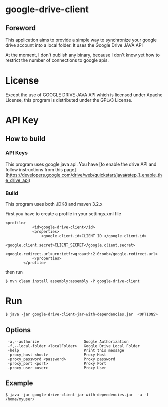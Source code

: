 # google-drive-client
## Foreword
This application aims to provide a simple way to synchronize your google drive account into a local folder.
It uses the Google Drive JAVA API

At the moment, I don't publish any binary, because I don't know yet how to restrict the number of connections to google apis.

# License
Except the use of GOOGLE DRIVE JAVA API which is licensed under Apache License, this program is distributed under the GPLv3 License.

# API Key


## How to build
### API Keys
This program uses google java api. You have [to enable the drive API and follow instructions from this page] (https://developers.google.com/drive/web/quickstart/java#step_1_enable_the_drive_api)

### Build
This program uses both JDK8 and maven 3.2.x

First you have to create a profile in your settings.xml file
```
<profile>
            <id>google-drive-client</id>
            <properties>
                <google.client.id>CLIENT ID </google.client.id>
                <google.client.secret>CLIENT_SECRET</google.client.secret>
                <google.redirect.url>urn:ietf:wg:oauth:2.0:oob</google.redirect.url>
            </properties>
        </profile>
```
then run
```
$ mvn clean install assembly:assembly -P google-drive-client
```


# Run
```
$ java -jar google-drive-client-jar-with-dependencies.jar  <OPTIONS>
```

## Options
```
 -a,--authorize                    Google Authorization
 -f,--local-folder <localFolder>   Google Drive Local Folder
 -help                             Print this message
 -proxy_host <host>                Proxy Host
 -proxy_password <password>        Proxy password
 -proxy_port <port>                Proxy Port
 -proxy_user <user>                Proxy User
```

## Example

```
$ java -jar google-drive-client-jar-with-dependencies.jar  -a -f /home/myuser/
```
